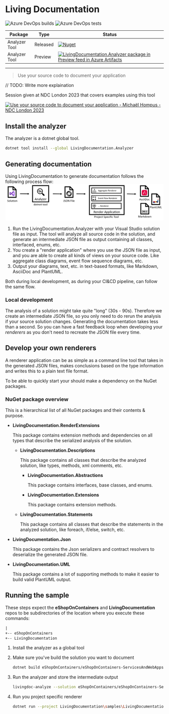 # Living Documentation

![Azure DevOps builds](https://img.shields.io/azure-devops/build/hompus/dccc1034-d776-48ea-8a70-8822a02987f9/6?style=plastic) ![Azure DevOps tests](https://img.shields.io/azure-devops/tests/hompus/LivingDocumentation/6?style=plastic)

| Package | Type | Status
|-|-|-|
| Analyzer Tool | Released | [![Nuget](https://img.shields.io/nuget/v/LivingDocumentation.Analyzer?color=0071C8&label=NuGet&logo=NuGet)](https://www.nuget.org/packages/LivingDocumentation.Analyzer)
| Analyzer Tool | Preview | [![LivingDocumentation.Analyzer package in Preview feed in Azure Artifacts](https://feeds.dev.azure.com/hompus/dccc1034-d776-48ea-8a70-8822a02987f9/_apis/public/Packaging/Feeds/030d64ca-8fad-4972-b7b7-8b1679c95e25/Packages/f3b0fbae-213f-412b-a98c-4d339e7a09e7/Badge)](https://dev.azure.com/hompus/LivingDocumentation/_packaging?_a=package&feed=030d64ca-8fad-4972-b7b7-8b1679c95e25&package=f3b0fbae-213f-412b-a98c-4d339e7a09e7&preferRelease=false)

---

> Use your source code to document your application

// TODO: Write more explaination

Session given at NDC London 2023 that covers examples using this tool

[![Use your source code to document your application - Michaël Hompus - NDC London 2023](http://img.youtube.com/vi/hf8hzGb2C6E/0.jpg)](http://www.youtube.com/watch?v=hf8hzGb2C6E)

## Install the analyzer

The analyzer is a dotnet global tool.

```sh
dotnet tool install --global LivingDocumentation.Analyzer
```

## Generating documentation

Using LivingDocumentation to generate documentation follows the following process flow:
![LivingDocumentation process flow](./docs/flow.png)

1. Run the LivingDocumentation.Analyzer with your Visual Studio solution file as input. The tool will analyze all source code in the solution, and generate an intermediate JSON file as output containing all classes, interfaced, enums, etc.
2. You create a "render application" where you use the JSON file as input, and you are able to create all kinds of views on your source code. Like aggregate class diagrams, event flow sequence diagrams, etc.
3. Output your diagrams, text, etc. in text-based formats, like Markdown, AsciiDoc and PlantUML.

Both during local development, as during your CI&CD pipeline, can follow the same flow.

### Local development

The analysis of a solution might take quite "long" (30s - 90s). Therefore we create an intermediate JSON file, so you only need to do rerun the analysis if your source solution changes.
Generating the documentation takes less than a second. So you can have a fast feedback loop when developing your _renderers_ as you don't need to recreate the JSON file every time.

## Develop your own renderers

A renderer application can be as simple as a command line tool that takes in the generated JSON files, makes conclusions based on the type information and writes this to a plain text file format.

To be able to quickly start your should make a dependency on the NuGet packages.

### NuGet package overview

This is a hierarchical list of all NuGet packages and their contents & purpose.

* **LivingDocumentation.RenderExtensions**

  This package contains extension methods and dependencies on all types that describe the serialized analysis of the solution.

  * **LivingDocumentation.Descriptions**

    This package contains all classes that describe the analyzed solution, like types, methods, xml comments, etc.

    * **LivingDocumentation.Abstractions**

      This package contains interfaces, base classes, and enums.

    * **LivingDocumentation.Extensions**

      This package contains extension methods.

  * **LivingDocumentation.Statements**

    This package contains all classes that describe the statements in the analyzed solution, like foreach, if/else, switch, etc.

* **LivingDocumentation.Json**

  This package contains the Json serializers and contract resolvers to deserialize the generated JSON file.

* **LivingDocumentation.UML**

  This package contains a lot of supporting methods to make it easier to build valid PlantUML output.

## Running the sample

These steps expect the **eShopOnContainers** and **LivingDocumentation** repos to be subdirectories of the location where you execute these commands:

```plain
|
+-- eShopOnContainers
+-- LivingDocumentation
```

1. Install the analyzer as a global tool
2. Make sure you've build the solution you want to document

   ```sh
   dotnet build eShopOnContainers/eShopOnContainers-ServicesAndWebApps.sln -c Release
   ```

3. Run the analyzer and store the intermediate output

   ```sh
   livingdoc-analyze --solution eShopOnContainers/eShopOnContainers-ServicesAndWebApps.sln --output analysis.json
   ```

4. Run you project specific renderer

   ```sh
   dotnet run --project LivingDocumentation\samples\LivingDocumentation.eShopOnContainers -c Release
   ```
